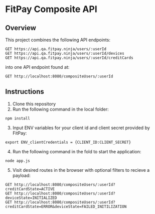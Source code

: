 # FitPay Composite API

## Overview
This project combines the following API endpoints:
```
GET https://api.qa.fitpay.ninja/users/:userId
GET https://api.qa.fitpay.ninja/users/:userId/devices
GET https://api.qa.fitpay.ninja/users/:userId/creditCards
```
into one API endpoint found at: 
```
GET http://localhost:8080/compositeUsers/:userId
```

## Instructions

1. Clone this repository 
2. Run the following command in the local folder:
```
npm install
```
3. Input ENV variables for your client id and client secret provided by FitPay: 
```
export ENV_clientCredentials = {CLIENT_ID:CLIENT_SECRET}
```
4. Run the following command in the fold to start the application:
```
node app.js
```
5. Visit desired routes in the browser with optional filters to recieve a payload:
```
GET http://localhost:8080/compositeUsers/:userId?creditCardState=ACTIVE
GET http://localhost:8080/compositeUsers/:userId?deviceState=INITIALIZED
GET http://localhost:8080/compositeUsers/:userId?creditCardState=ERROR&deviceState=FAILED_INITILIZATION
```
